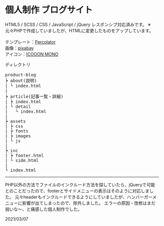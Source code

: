 # 個人制作 ブログサイト
HTML5 / SCSS / CSS / JavaScript / jQuery
レスポンシブ対応済みです。
※元々PHPで作成していましたが、HTMLに変更したものをアップしています。<br><br>
テンプレート：[Percolator](https://github.com/TsubasaHiga/Percolator)<br>
画像：[pixabay](https://pixabay.com/ja/)<br>
アイコン：[ICOOON MONO](https://icooon-mono.com/)<br>

<pre>ディレクトリ<br>
product-blog
┝ about(説明)
| └ index.html
|
┝ article(記事一覧・詳細)
| ┝ index.html
| └ detail
|   └ index.html
|
┝ assets
| ┝ css
| ┝ fonts
| ┝ images
| └ js
|
┝ inc
| ┝ footer.html
| └ side.html
|
└ index.html</pre>

----

PHP以外の方法でファイルのインクルード方法を探していたら、jQueryで可能とのことだったので、footerとサイドメニューの表示はそのように対応しました。
元々headerもインクルードできるようにしていましたが、ハンバーガーメニューに影響が出てしまったので、除外しました。
エラーの原因・改修はまだ弱いな〜、と痛感した個人制作でした。

2021/03/07
